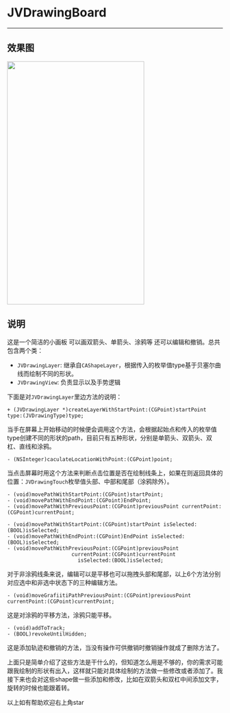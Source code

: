 # JVDrawingBoard
___
## 效果图
<img src="https://github.com/lll1024/JVDrawingBoard/blob/master/gif/2017-05-05%2009.57.45.gif" width="320" height="568" alt=""/>

## 说明
这是一个简洁的小画板 可以画双箭头、单箭头、涂鸦等 还可以编辑和撤销。总共包含两个类：

* `JVDrawingLayer`: 继承自`CAShapeLayer`，根据传入的枚举值type基于贝塞尔曲线而绘制不同的形状。
* `JVDrawingView`: 负责显示以及手势逻辑

下面是对`JVDrawingLayer`里边方法的说明：

	+ (JVDrawingLayer *)createLayerWithStartPoint:(CGPoint)startPoint type:(JVDrawingType)type;
当手在屏幕上开始移动的时候便会调用这个方法，会根据起始点和传入的枚举值type创建不同的形状的path，目前只有五种形状，分别是单箭头、双箭头、双杠、直线和涂鸦。

	- (NSInteger)caculateLocationWithPoint:(CGPoint)point;
当点击屏幕时用这个方法来判断点击位置是否在绘制线条上，如果在则返回具体的位置：`JVDrawingTouch`枚举值头部、中部和尾部（涂鸦除外）。

```objc
- (void)movePathWithStartPoint:(CGPoint)startPoint;
- (void)movePathWithEndPoint:(CGPoint)EndPoint;
- (void)movePathWithPreviousPoint:(CGPoint)previousPoint currentPoint:(CGPoint)currentPoint;

- (void)movePathWithStartPoint:(CGPoint)startPoint isSelected:(BOOL)isSelected;
- (void)movePathWithEndPoint:(CGPoint)EndPoint isSelected:(BOOL)isSelected;
- (void)movePathWithPreviousPoint:(CGPoint)previousPoint
                     currentPoint:(CGPoint)currentPoint
                       isSelected:(BOOL)isSelected;
```
对于非涂鸦线条来说，编辑可以是平移也可以拖拽头部和尾部，以上6个方法分别对应选中和非选中状态下的三种编辑方法。

	- (void)moveGrafiitiPathPreviousPoint:(CGPoint)previousPoint currentPoint:(CGPoint)currentPoint;
这是对涂鸦的平移方法，涂鸦只能平移。

	- (void)addToTrack;
	- (BOOL)revokeUntilHidden;
这是添加轨迹和撤销的方法，当没有操作可供撤销时撤销操作就成了删除方法了。

上面只是简单介绍了这些方法是干什么的，但知道怎么用是不够的，你的需求可能跟我绘制的形状有出入，这样就只能对具体绘制的方法做一些修改或者添加了。我接下来也会对这些shape做一些添加和修改，比如在双箭头和双杠中间添加文字，旋转的时候也能跟着转。

以上如有帮助欢迎右上角star

